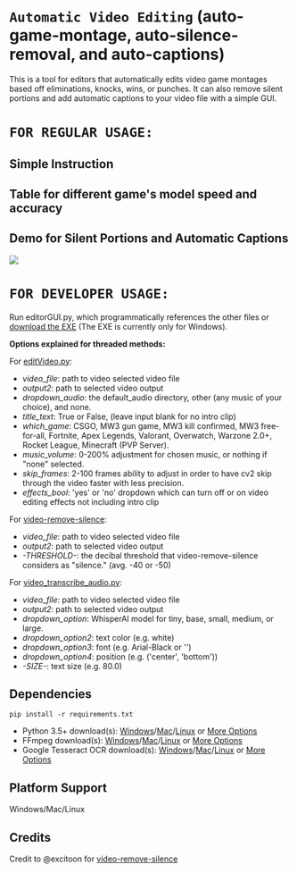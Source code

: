 # `Automatic Video Editing` (auto-game-montage, auto-silence-removal, and auto-captions)

This is a tool for editors that automatically edits video game montages based off eliminations, knocks, wins, or punches. It can also remove silent portions and add automatic captions to your video file with a simple GUI.

# `FOR REGULAR USAGE:`

## Simple Instruction

## Table for different game's model speed and accuracy

## Demo for Silent Portions and Automatic Captions
![](example.gif)

# `FOR DEVELOPER USAGE:`

Run editorGUI.py, which programmatically references the other files or [download the EXE](https://github.com/Noah-Grimaldi/automatic-video-editing/releases/download/pyinstaller/automatic-video-editing.exe) (The EXE is currently only for Windows).

**Options explained for threaded methods:**

For [editVideo.py](packagefiles/editVideo.py): 

- *video_file*: path to video selected video file
- *output2*: path to selected video output 
- *dropdown_audio*: the default_audio directory, other (any music of your choice), and none.
- *title_text*: True or False, (leave input blank for no intro clip)
- *which_game*: CSGO, MW3 gun game, MW3 kill confirmed, MW3 free-for-all, Fortnite, Apex Legends, Valorant, Overwatch, Warzone 2.0+, Rocket League, Minecraft (PVP Server).
- *music_volume*: 0-200% adjustment for chosen music, or nothing if "none" selected.
- *skip_frames*: 2-100 frames ability to adjust in order to have cv2 skip through the video faster with less precision.
- *effects_bool*: 'yes' or 'no' dropdown which can turn off or on video editing effects not including intro clip

For [video-remove-silence](packagefiles/video_remove_silence.py):

- *video_file*: path to video selected video file
- *output2*: path to selected video output
- *-THRESHOLD-*: the decibal threshold that video-remove-silence considers as "silence." (avg. -40 or -50)

For [video_transcribe_audio.py](packagefiles/video_transcribe_audio.py):

- *video_file*: path to video selected video file
- *output2*: path to selected video output
- *dropdown_option*: WhisperAI model for tiny, base, small, medium, or large.
- *dropdown_option2*: text color (e.g. white)
- *dropdown_option3*: font (e.g. Arial-Black or '')
- *dropdown_option4*: position (e.g. ('center', 'bottom'))
- *-SIZE-*: text size (e.g. 80.0)

## Dependencies
`pip install -r requirements.txt`
- Python 3.5+ download(s): [Windows](https://www.python.org/ftp/python/3.12.0/python-3.12.0-amd64.exe)/[Mac](https://www.python.org/ftp/python/3.12.0/python-3.12.0-macos11.pkg)/[Linux](https://www.python.org/ftp/python/3.12.0/Python-3.12.0.tar.xz) or [More Options](https://www.python.org/downloads/)
- FFmpeg download(s): [Windows](https://community.chocolatey.org/packages/ffmpeg)/[Mac](https://formulae.brew.sh/formula/ffmpeg)/[Linux](https://www.geeksforgeeks.org/how-to-install-ffmpeg-in-linux/) or [More Options](https://www.ffmpeg.org/download.html)
- Google Tesseract OCR download(s): [Windows](https://github.com/tesseract-ocr/tesseract?tab=readme-ov-file#installing-tesseract)/[Mac](https://formulae.brew.sh/formula/tesseract)/[Linux](https://tesseract-ocr.github.io/tessdoc/Installation.html) or [More Options](https://tesseract-ocr.github.io/tessdoc/Installation.html)

## Platform Support 
Windows/Mac/Linux

## Credits
Credit to @excitoon for [video-remove-silence](https://github.com/excitoon/video-remove-silence)

